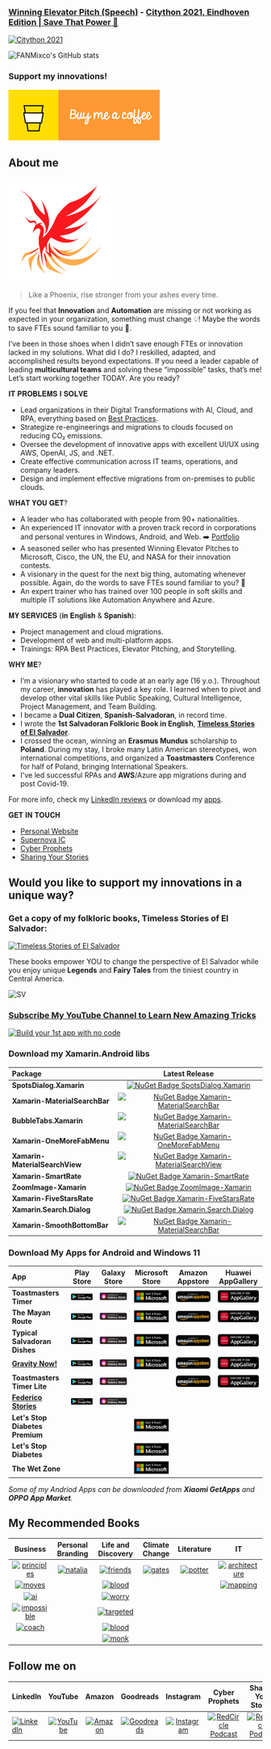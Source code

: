 ### [Winning Elevator Pitch (Speech)](https://www.youtube.com/watch?v=IcWZ962uYy0) - [Citython 2021, Eindhoven Edition | Save That Power 🔌](https://www.citython.eu/2021eindhoven)

[![Citython 2021](https://img.youtube.com/vi/IcWZ962uYy0/0.jpg)](https://www.youtube.com/watch?v=IcWZ962uYy0 "Citython 2021")

![FANMixco's GitHub stats](https://github-readme-stats.vercel.app/api?username=fanmixco&show_icons=true&theme=radical)

### Support my innovations!

[![sponsor me](https://raw.githubusercontent.com/FANMixco/Xamarin-SearchBar/master/bmc-rezr5vpd.gif)](https://github.com/sponsors/FANMixco/)

## About me

![logo](https://raw.githubusercontent.com/FANMixco/federiconavarrete/master/img/favicons/favicon.png)

> Like a Phoenix, rise stronger from your ashes every time.

If you feel that **Innovation** and **Automation** are missing or not working as expected in your organization, something must change 💡! Maybe the words to save FTEs sound familiar to you 🤔.

I’ve been in those shoes when I didn’t save enough FTEs or innovation lacked in my solutions. What did I do? I reskilled, adapted, and accomplished results beyond expectations. If you need a leader capable of leading **multicultural teams** and solving these “impossible” tasks, that’s me! Let’s start working together TODAY. Are you ready?

𝐈𝐓 𝐏𝐑𝐎𝐁𝐋𝐄𝐌𝐒 𝐈 𝐒𝐎𝐋𝐕𝐄

- Lead organizations in their Digital Transformations with AI, Cloud, and RPA, everything based on [Best Practices][1].
- Strategize re-engineerings and migrations to clouds focused on reducing CO₂ emissions.
- Oversee the development of innovative apps with excellent UI/UX using AWS, OpenAI, JS, and .NET.
- Create effective communication across IT teams, operations, and company leaders.
- Design and implement effective migrations from on-premises to public clouds.

𝐖𝐇𝐀𝐓 𝐘𝐎𝐔 𝐆𝐄𝐓?

- A leader who has collaborated with people from 90+ nationalities.
- An experienced IT innovator with a proven track record in corporations and personal ventures in Windows, Android, and Web. ➡️ [Portfolio][2]
- A seasoned seller who has presented Winning Elevator Pitches to Microsoft, Cisco, the UN, the EU, and NASA for their innovation contests.
- A visionary in the quest for the next big thing, automating whenever possible. Again, do the words to save FTEs sound familiar to you? 🤔
- An expert trainer who has trained over 100 people in soft skills and multiple IT solutions like Automation Anywhere and Azure.

𝐌𝐘 𝐒𝐄𝐑𝐕𝐈𝐂𝐄𝐒 (𝐢𝐧 𝐄𝐧𝐠𝐥𝐢𝐬𝐡 & 𝐒𝐩𝐚𝐧𝐢𝐬𝐡):

- Project management and cloud migrations.
- Development of web and multi-platform apps.
- Trainings: RPA Best Practices, Elevator Pitching, and Storytelling.

𝐖𝐇𝐘 𝐌𝐄?

- I’m a visionary who started to code at an early age (16 y.o.). Throughout my career, **innovation** has played a key role. I learned when to pivot and develop other vital skills like Public Speaking, Cultural Intelligence, Project Management, and Team Building.
- I became a **Dual Citizen**, **Spanish-Salvadoran**, in record time.
- I wrote the **1st Salvadoran Folkloric Book in English**, [**Timeless Stories of El Salvador**][6].
- I crossed the ocean, winning an **Erasmus Mundus** scholarship to **Poland**. During my stay, I broke many Latin American stereotypes, won international competitions, and organized a **Toastmasters** Conference for half of Poland, bringing International Speakers.
- I've led successful RPAs and **AWS**/Azure app migrations during and post Covid-19.

For more info, check my [LinkedIn reviews][3] or download my [apps][7].

𝐆𝐄𝐓 𝐈𝐍 𝐓𝐎𝐔𝐂𝐇

- [Personal Website][4]
- [Supernova IC][5]
- [Cyber Prophets][8]
- [Sharing Your Stories][24]

## Would you like to support my innovations in a unique way?

### Get a copy of my **folkloric books**, **Timeless Stories of El Salvador**:

[![Timeless Stories of El Salvador](https://federiconavarrete.com/img/mybook/second_small.png)](https://a.co/d/asfWClh)

These books empower YOU to change the perspective of El Salvador while you enjoy unique **Legends** and **Fairy Tales** from the tiniest country in Central America.

![SV](http://federiconavarrete.com/img/sv.png)

### [Subscribe My YouTube Channel to Learn New Amazing Tricks](https://www.citython.eu/2021eindhoven)

[![Build your 1st app with no code](https://img.youtube.com/vi/RzCuuJdDY-A/0.jpg)](https://www.youtube.com/watch?v=RzCuuJdDY-A "Build your 1st app with no code")

###  Download my Xamarin.Android libs

|  Package  |Latest Release|
|:----------|:------------:|
|**SpotsDialog.Xamarin**|[![NuGet Badge SpotsDialog.Xamarin](https://buildstats.info/nuget/SpotsDialog.Xamarin)](https://www.nuget.org/packages/SpotsDialog.Xamarin/)|
|**Xamarin-MaterialSearchBar**|[![NuGet Badge Xamarin-MaterialSearchBar](https://buildstats.info/nuget/Xamarin-MaterialSearchBar)](https://www.nuget.org/packages/Xamarin-MaterialSearchBar/)|
|**BubbleTabs.Xamarin**|[![NuGet Badge Xamarin-MaterialSearchBar](https://buildstats.info/nuget/BubbleTabs.Xamarin)](https://www.nuget.org/packages/BubbleTabs.Xamarin/)|
|**Xamarin-OneMoreFabMenu**|[![NuGet Badge Xamarin-OneMoreFabMenu](https://buildstats.info/nuget/Xamarin-OneMoreFabMenu)](https://www.nuget.org/packages/Xamarin-OneMoreFabMenu/)|
|**Xamarin-MaterialSearchView**|[![NuGet Badge Xamarin-MaterialSearchView](https://buildstats.info/nuget/Xamarin-MaterialSearchView)](https://www.nuget.org/packages/Xamarin-MaterialSearchView/)|
|**Xamarin-SmartRate**|[![NuGet Badge Xamarin-SmartRate](https://buildstats.info/nuget/Xamarin-SmartRate)](https://www.nuget.org/packages/Xamarin-SmartRate/)|
|**ZoomImage-Xamarin**|[![NuGet Badge ZoomImage-Xamarin](https://buildstats.info/nuget/ZoomImage-Xamarin)](https://www.nuget.org/packages/ZoomImage-Xamarin/)|
|**Xamarin-FiveStarsRate**|[![NuGet Badge Xamarin-FiveStarsRate](https://buildstats.info/nuget/Xamarin-FiveStarsRate)](https://www.nuget.org/packages/Xamarin-FiveStarsRate/)|
|**Xamarin.Search.Dialog**|[![NuGet Badge Xamarin.Search.Dialog](https://buildstats.info/nuget/Xamarin.Search.Dialog)](https://www.nuget.org/packages/Xamarin.Search.Dialog/)|
|**Xamarin-SmoothBottomBar**|[![NuGet Badge Xamarin-MaterialSearchBar](https://buildstats.info/nuget/Xamarin-SmoothBottomBar)](https://www.nuget.org/packages/Xamarin-SmoothBottomBar/)|

### Download My Apps for Android and Windows 11

|  App  |Play Store|Galaxy Store|Microsoft Store|Amazon Appstore|Huawei AppGallery|
|:----------|:------------:|:------------:|:------------:|:------------:|:------------:|
|**Toastmasters Timer**|[![Toastmasters Timer](https://raw.githubusercontent.com/FANMixco/federiconavarrete/master/img/stores_badges/google_play_micro.png)](https://play.google.com/store/apps/details?id=tk.supernova.tmtimer.tk.supernova.tmtimer)|[![Toastmasters Timer](https://raw.githubusercontent.com/FANMixco/federiconavarrete/master/img/stores_badges/galaxy_micro.png)](https://galaxy.store/tmtimer)|[![Toastmasters Timer](https://raw.githubusercontent.com/FANMixco/federiconavarrete/master/img/stores_badges/microsoft_micro.png)](https://bit.ly/36Ug2EC)|[![Toastmasters Timer](https://raw.githubusercontent.com/FANMixco/federiconavarrete/master/img/stores_badges/amazon_micro.png)](https://amzn.to/3eSF23h)|[![Toastmasters Timer](https://raw.githubusercontent.com/FANMixco/federiconavarrete/master/img/stores_badges/huawei_micro.png)](https://bit.ly/3rqoC7w)|
|**The Mayan Route**|[![The Mayan Route](https://raw.githubusercontent.com/FANMixco/federiconavarrete/master/img/stores_badges/google_play_micro.png)](https://bit.ly/37cTxuR)|[![The Mayan Route](https://raw.githubusercontent.com/FANMixco/federiconavarrete/master/img/stores_badges/galaxy_micro.png)](https://galaxy.store/lrm)|[![The Mayan Route](https://raw.githubusercontent.com/FANMixco/federiconavarrete/master/img/stores_badges/microsoft_micro.png)](https://bit.ly/3i1nX9l)|[![The Mayan Route](https://raw.githubusercontent.com/FANMixco/federiconavarrete/master/img/stores_badges/amazon_micro.png)](https://amzn.to/3yjg6df)|[![The Mayan Route](https://raw.githubusercontent.com/FANMixco/federiconavarrete/master/img/stores_badges/huawei_micro.png)](https://bit.ly/3zw36kC)|
|**Typical Salvadoran Dishes**|[![Typical Salvadoran Dishes](https://raw.githubusercontent.com/FANMixco/federiconavarrete/master/img/stores_badges/google_play_micro.png)](https://bit.ly/36XKnSB)|[![Typical Salvadoran Dishes](https://raw.githubusercontent.com/FANMixco/federiconavarrete/master/img/stores_badges/galaxy_micro.png)](https://galaxy.store/tipsal)|[![Typical Salvadoran Dishes](https://raw.githubusercontent.com/FANMixco/federiconavarrete/master/img/stores_badges/microsoft_micro.png)](https://bit.ly/2V4goFY)|[![Typical Salvadoran Dishes](https://raw.githubusercontent.com/FANMixco/federiconavarrete/master/img/stores_badges/amazon_micro.png)](https://amzn.to/3i0bdQg)|[![Typical Salvadoran Dishes](https://raw.githubusercontent.com/FANMixco/federiconavarrete/master/img/stores_badges/huawei_micro.png)](https://bit.ly/3eMF251)|
|[**Gravity Now!**](https://fanmixco.github.io/gravitynow-angular)|[![Gravity Now!](https://raw.githubusercontent.com/FANMixco/federiconavarrete/master/img/stores_badges/google_play_micro.png)](https://bit.ly/3rv7vS5)|[![Gravity Now!](https://raw.githubusercontent.com/FANMixco/federiconavarrete/master/img/stores_badges/galaxy_micro.png)](https://galaxy.store/gnow)|[![Gravity Now!](https://raw.githubusercontent.com/FANMixco/federiconavarrete/master/img/stores_badges/microsoft_micro.png)](https://bit.ly/36ZaRTW)|[![Gravity Now!](https://raw.githubusercontent.com/FANMixco/federiconavarrete/master/img/stores_badges/amazon_micro.png)](https://amzn.to/3y2egwV)|[![Gravity Now!](https://raw.githubusercontent.com/FANMixco/federiconavarrete/master/img/stores_badges/huawei_micro.png)](https://bit.ly/3iBkjly)|
|**Toastmasters Timer Lite**|[![Toastmasters Timer Lite](https://raw.githubusercontent.com/FANMixco/federiconavarrete/master/img/stores_badges/google_play_micro.png)](https://bit.ly/3zx5zeE)|[![Toastmasters Timer Lite](https://raw.githubusercontent.com/FANMixco/federiconavarrete/master/img/stores_badges/galaxy_micro.png)](https://galaxy.store/tmtimerl)||[![Toastmasters Timer Lite](https://raw.githubusercontent.com/FANMixco/federiconavarrete/master/img/stores_badges/amazon_micro.png)](https://amzn.to/3iBmaXy)|[![Toastmasters Timer Lite](https://raw.githubusercontent.com/FANMixco/federiconavarrete/master/img/stores_badges/huawei_micro.png)](https://bit.ly/3l6MM5O)|
|[**Federico Stories**](https://federicostories.blogspot.com)|[![Federico Stories](https://raw.githubusercontent.com/FANMixco/federiconavarrete/master/img/stores_badges/google_play_micro.png)](https://play.google.com/store/apps/details?id=tk.supernova.federicostories)|[![The Mayan Route](https://raw.githubusercontent.com/FANMixco/federiconavarrete/master/img/stores_badges/galaxy_micro.png)](https://galaxy.store/fstories)|||||
|**Let's Stop Diabetes Premium**|||[![LSD Premium](https://raw.githubusercontent.com/FANMixco/federiconavarrete/master/img/stores_badges/microsoft_micro.png)](https://bit.ly/3BLy1vh)|||
|**Let's Stop Diabetes**|||[![LSD](https://raw.githubusercontent.com/FANMixco/federiconavarrete/master/img/stores_badges/microsoft_micro.png)](https://bit.ly/3BAlVEY)|||
|**The Wet Zone**|||[![TWZ](https://raw.githubusercontent.com/FANMixco/federiconavarrete/master/img/stores_badges/microsoft_micro.png)](https://bit.ly/36YeWaS)|||

_Some of my Andriod Apps can be downloaded from **Xiaomi GetApps** and **OPPO App Market**._

## My Recommended Books

|Business|Personal Branding|Life and Discovery|Climate Change|Literature|IT|
|:------------:|:------------:|:------------:|:------------:|:------------:|:------------:|
|[![principles][22]](https://amzn.to/3OfRNUF)|[![natalia][10]](https://amzn.to/2MOgslZ)|[![friends][11]](https://bit.ly/2p0eZNl)|[![gates][12]](https://amzn.to/3dlgD5i)|[![potter][13]](https://amzn.to/2TtC6wY)|[![architecture][14]](https://bit.ly/3I29FjM)|
|[![moves][9]](https://amzn.to/3lriwSB)||[![blood][15]](https://amzn.to/2XuIe9O)|||[![mapping][16]](https://bit.ly/377v3SN)|
|[![ai][23]](https://amzn.to/3PJAv35)||[![worry][20]](https://amzn.to/2ivFURl)||||
|[![impossible][17]](https://bit.ly/2L90eon)||[![targeted][18]](https://amzn.to/31h16AM)||||
|[![coach][19]](https://amzn.to/3rurjH1)||[![blood][15]](https://amzn.to/2XuIe9O)||||||
|||[![monk][21]](https://amzn.to/2fjDsY5)|||||

## Follow me on

|  LinkedIn  |YouTube|Amazon|Goodreads|Instagram|Cyber Prophets|Sharing Your Stories|TikTok|
|:----------|:------------:|:------------:|:------------:|:------------:|:------------:|:------------:|:------------:|
|[![LinkedIn](https://i.stack.imgur.com/idQWu.png)](https://www.linkedin.com/in/federiconavarrete)|[![YouTube](https://i.stack.imgur.com/CFPMR.png)](https://youtube.com/@FedericoNavarrete)|[![Amazon](https://i.stack.imgur.com/NFOeE.png)](https://www.amazon.com/Federico-Navarrete/e/B08NJTXQRV)|[![Goodreads](https://i.stack.imgur.com/oBk0g.jpg)](https://www.goodreads.com/author/show/21125413.Federico_Navarrete)|[![Instagram](https://i.stack.imgur.com/PIfqY.png)](https://www.instagram.com/federico_the_consultant)|[![RedCircle Podcast](https://i.stack.imgur.com/4XICF.png)](https://redcircle.com/shows/cyber-prophets)|[![RedCircle Podcast](https://i.stack.imgur.com/4XICF.png)](https://redcircle.com/shows/sharing-your-stories)|[![TikTok](https://i.stack.imgur.com/pP7X2.png)](https://www.tiktok.com/@federicostories)|

  [1]: https://fanmixco.github.io/rpaBestPractices/
  [2]: https://federiconavarrete.com/apps.html
  [3]: https://www.linkedin.com/in/federiconavarrete/
  [4]: https://federiconavarrete.com
  [5]: https://supernovaic.com
  [6]: https://www.amazon.com/dp/B08MQFZNM5
  [7]: https://federiconavarrete.com/apps.html
  [8]: https://redcircle.com/shows/cyber-prophets
  [9]: https://federiconavarrete.com/img/books/en/moves.jpg
  [10]: https://federiconavarrete.com/img/books/en/linkedin.jpg
  [11]: https://federiconavarrete.com/img/books/en/WF.jpg
  [12]: https://federiconavarrete.com/img/books/en/warming.jpg
  [13]: https://federiconavarrete.com/img/books/en/HP.jpg
  [14]: https://federiconavarrete.com/img/books/en/arch.jpg
  [15]: https://federiconavarrete.com/img/books/en/blood.jpg
  [16]: https://federiconavarrete.com/img/books/en/sm.jpg
  [17]: https://federiconavarrete.com/img/books/en/impossible.jpg
  [18]: https://federiconavarrete.com/img/books/en/targeted.jpg
  [19]: https://federiconavarrete.com/img/books/en/coach.jpg
  [20]: https://federiconavarrete.com/img/books/en/worry.jpg
  [21]: https://federiconavarrete.com/img/books/en/monk.jpg
  [22]: https://federiconavarrete.com/img/books/en/principles.jpg
  [23]: https://federiconavarrete.com/img/books/en/ai.jpg
  [24]: https://redcircle.com/shows/sharing-your-stories
